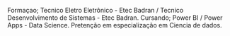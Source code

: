 Formaçao; Tecnico Eletro Eletrônico - Etec Badran / Tecnico Desenvolvimento de Sistemas - Etec Badran.
Cursando; Power BI / Power Apps - Data Science.
Pretenção em especialização em Ciencia de dados.
